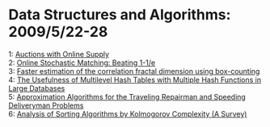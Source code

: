 # Data Structures and Algorithms: 2009/5/22-28  
1: [Auctions with Online Supply](https://doi.org/10.48550/arXiv.0905.3429)  
2: [Online Stochastic Matching: Beating 1-1/e](https://doi.org/10.48550/arXiv.0905.4100)  
3: [Faster estimation of the correlation fractal dimension using  box-counting](https://doi.org/10.48550/arXiv.0905.4138)  
4: [The Usefulness of Multilevel Hash Tables with Multiple Hash Functions in  Large Databases](https://doi.org/10.48550/arXiv.0905.4201)  
5: [Approximation Algorithms for the Traveling Repairman and Speeding  Deliveryman Problems](https://doi.org/10.48550/arXiv.0905.4444)  
6: [Analysis of Sorting Algorithms by Kolmogorov Complexity (A Survey)](https://doi.org/10.48550/arXiv.0905.4452)  